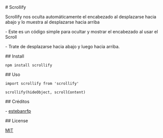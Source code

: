 # Scrollify

Scrollify nos oculta automáticamente el encabezado al desplazarse hacia abajo y lo muestra al desplazarse hacia arriba

- Este es un código simple para ocultar y mostrar el encabezado al usar el Scroll

- Trate de desplazarse hacia abajo y luego hacia arriba.

## Install

```
npm install scrollify
```

## Uso

```
import scrollify from 'scrollify'

scrollify(hideObject, scrollContent)
```

## Créditos

- [estebanrfp](https://desarrolloactivo.com/)

## License

[MIT](https://opensource.org/licenses/MIT)

